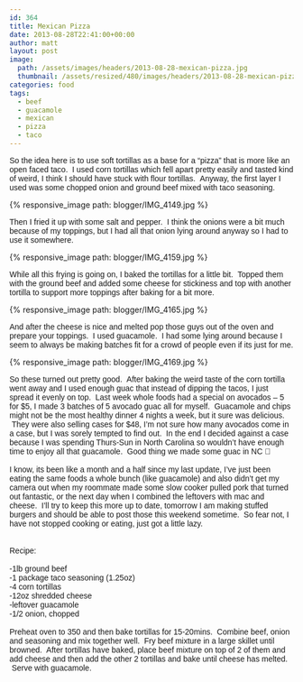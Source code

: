 ```yaml
---
id: 364
title: Mexican Pizza
date: 2013-08-28T22:41:00+00:00
author: matt
layout: post
image: 
  path: /assets/images/headers/2013-08-28-mexican-pizza.jpg
  thumbnail: /assets/resized/480/images/headers/2013-08-28-mexican-pizza.jpg
categories: food
tags:
  - beef
  - guacamole
  - mexican
  - pizza
  - taco
---
```

<span style="font-family: Arial, Helvetica, sans-serif;">So the idea here is to use soft tortillas as a base for a &#8220;pizza&#8221; that is more like an open faced taco. &nbsp;I used corn tortillas which fell apart pretty easily and tasted kind of weird, I think I should have stuck with flour tortillas. &nbsp;Anyway, the first layer I used was some chopped onion and ground beef mixed with taco seasoning. &nbsp;


{% responsive_image path: blogger/IMG_4149.jpg %}


<span style="font-family: Arial, Helvetica, sans-serif;">Then I fried it up with some salt and pepper. &nbsp;I think the onions were a bit much because of my toppings, but I had all that onion lying around anyway so I had to use it somewhere.


{% responsive_image path: blogger/IMG_4159.jpg %}


<span style="font-family: Arial, Helvetica, sans-serif;">While all this frying is going on, I baked the tortillas for a little bit. &nbsp;Topped them with the ground beef and added some cheese for stickiness and top with another tortilla to support more toppings after baking for a bit more.


{% responsive_image path: blogger/IMG_4165.jpg %}


<span style="font-family: Arial, Helvetica, sans-serif;">And after the cheese is nice and melted pop those guys out of the oven and prepare your toppings. &nbsp;I used guacamole. &nbsp;I had some lying around because I seem to always be making batches fit for a crowd of people even if its just for me.


{% responsive_image path: blogger/IMG_4169.jpg %}


<span style="font-family: Arial, Helvetica, sans-serif;">So these turned out pretty good. &nbsp;After baking the weird taste of the corn tortilla went away and I used enough guac that instead of dipping the tacos, I just spread it evenly on top. &nbsp;Last week whole foods had a special on avocados &#8211; 5 for $5, I made 3 batches of 5 avocado guac all for myself. &nbsp;Guacamole and chips might not be the most healthy dinner 4 nights a week, but it sure was delicious. &nbsp;They were also selling cases for $48, I&#8217;m not sure how many avocados come in a case, but I was sorely tempted to find out. &nbsp;In the end I decided against a case because I was spending Thurs-Sun in North Carolina so wouldn&#8217;t have enough time to enjoy all that guacamole. &nbsp;Good thing we made some guac in NC 🙂</span>  
<span style="font-family: Arial, Helvetica, sans-serif;"><br /></span><span style="font-family: Arial, Helvetica, sans-serif;">I know, its been like a month and a half since my last update, I&#8217;ve just been eating the same foods a whole bunch (like guacamole) and also didn&#8217;t get my camera out when my roommate made some slow cooker pulled pork that turned out fantastic, or the next day when I combined the leftovers with mac and cheese. &nbsp;I&#8217;ll try to keep this more up to date, tomorrow I am making stuffed burgers and should be able to post those this weekend sometime. &nbsp;So fear not, I have not stopped cooking or eating, just got a little lazy.</span>  
<span style="font-family: Arial, Helvetica, sans-serif;"><br /></span><span style="font-family: Arial, Helvetica, sans-serif;"><br /></span><span style="font-family: Arial, Helvetica, sans-serif;">Recipe:</span>  
<span style="font-family: Arial, Helvetica, sans-serif;"><br /></span><span style="font-family: Arial, Helvetica, sans-serif;">-1lb ground beef</span>  
<span style="font-family: Arial, Helvetica, sans-serif;">-1 package taco seasoning (1.25oz)</span>  
<span style="font-family: Arial, Helvetica, sans-serif;">-4 corn tortillas</span>  
<span style="font-family: Arial, Helvetica, sans-serif;">-12oz shredded cheese</span>  
<span style="font-family: Arial, Helvetica, sans-serif;">-leftover guacamole</span>  
<span style="font-family: Arial, Helvetica, sans-serif;">-1/2 onion, chopped</span>  
<span style="font-family: Arial, Helvetica, sans-serif;"><br /></span><span style="font-family: Arial, Helvetica, sans-serif;">Preheat oven to 350 and then bake tortillas for 15-20mins. &nbsp;Combine beef, onion and seasoning and mix together well. &nbsp;Fry beef mixture in a large skillet until browned. &nbsp;After tortillas have baked, place beef mixture on top of 2 of them and add cheese and then add the other 2 tortillas and bake until cheese has melted. &nbsp;Serve with guacamole.</span>
